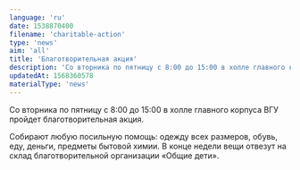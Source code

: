```yaml
---
language: 'ru'
date: 1538870400
filename: 'charitable-action'
type: 'news'
aim: 'all'
title: 'Благотворительная акция'
description: 'Со вторника по пятницу с 8:00 до 15:00 в холле главного корпуса ВГУ пройдет благотворительная акция.'
updatedAt: 1568360578
materialType: 'news'
---
```

Со вторника по пятницу с 8:00 до 15:00 в холле главного корпуса ВГУ пройдет благотворительная акция.

Собирают любую посильную помощь: одежду всех размеров, обувь, еду, деньги, предметы бытовой химии. В конце недели вещи отвезут на склад благотворительной организации «Общие дети».
